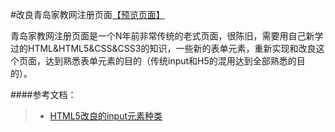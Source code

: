 #改良青岛家教网注册页面[【预览页面】](http://htmlpreview.github.io/?https://github.com/Linny1637314031/jikexueyuan-work/blob/master/test-02/02-newForm-qingdao/qingdao.html)

青岛家教网注册页面是一个N年前非常传统的老式页面，很陈旧，需要用自己新学过的HTML&HTML5&CSS&CSS3的知识，一些新的表单元素，重新实现和改良这个页面，达到熟悉表单元素的目的（传统input和H5的混用达到全部熟悉的目的）。

####参考文档：

>* [HTML5改良的input元素种类](http://www.cnblogs.com/timelesszhuang/p/5323257.html)
